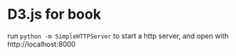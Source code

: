 # D3.js for book
run `python -m SimpleHTTPServer` to start a http server, and open with http://localhost:8000
